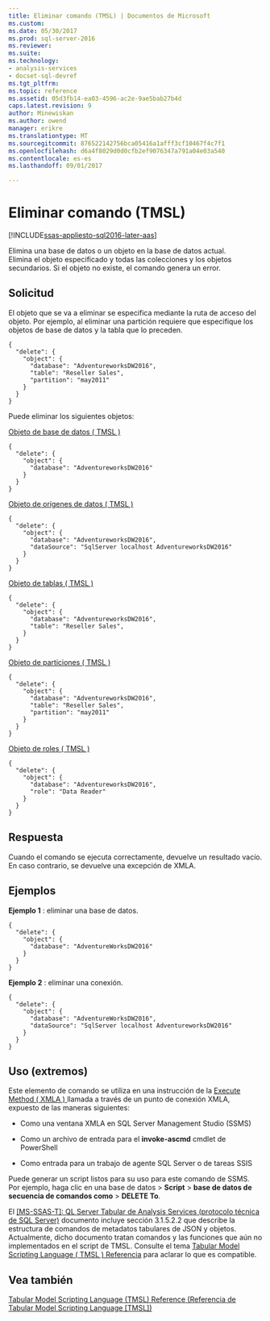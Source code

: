 ```yaml
---
title: Eliminar comando (TMSL) | Documentos de Microsoft
ms.custom: 
ms.date: 05/30/2017
ms.prod: sql-server-2016
ms.reviewer: 
ms.suite: 
ms.technology:
- analysis-services
- docset-sql-devref
ms.tgt_pltfrm: 
ms.topic: reference
ms.assetid: 05d3fb14-ea03-4596-ac2e-9ae5bab27b4d
caps.latest.revision: 9
author: Minewiskan
ms.author: owend
manager: erikre
ms.translationtype: MT
ms.sourcegitcommit: 876522142756bca05416a1afff3cf10467f4c7f1
ms.openlocfilehash: d6a4f8029d0d0cfb2ef9076347a791a04e03a540
ms.contentlocale: es-es
ms.lasthandoff: 09/01/2017

---
```

# <a name="delete-command-tmsl"></a>Eliminar comando (TMSL)

[!INCLUDE[ssas-appliesto-sql2016-later-aas](../../includes/ssas-appliesto-sql2016-later-aas.md)]

  Elimina una base de datos o un objeto en la base de datos actual.   
Elimina el objeto especificado y todas las colecciones y los objetos secundarios. Si el objeto no existe, el comando genera un error.  
  
## <a name="request"></a>Solicitud  
 El objeto que se va a eliminar se especifica mediante la ruta de acceso del objeto. Por ejemplo, al eliminar una partición requiere que especifique los objetos de base de datos y la tabla que lo preceden.  
  
```  
{   
  "delete": {   
    "object": {   
      "database": "AdventureworksDW2016",   
      "table": "Reseller Sales",   
      "partition": "may2011"   
    }   
  }   
}   
```  
  
 Puede eliminar los siguientes objetos:  
  
 [Objeto de base de datos &#40; TMSL &#41;](../../analysis-services/tabular-models-scripting-language-objects/database-object-tmsl.md)  
  
```  
{   
  "delete": {   
    "object": {   
      "database": "AdventureworksDW2016"  
    }   
  }   
}   
```  
  
 [Objeto de orígenes de datos &#40; TMSL &#41;](../../analysis-services/tabular-models-scripting-language-objects/datasources-object-tmsl.md)  
  
```  
{  
  "delete": {  
    "object": {  
      "database": "AdventureworksDW2016",  
      "dataSource": "SqlServer localhost AdventureworksDW2016"  
    }  
  }  
}  
```  
  
 [Objeto de tablas &#40; TMSL &#41;](../../analysis-services/tabular-models-scripting-language-objects/tables-object-tmsl.md)  
  
```  
{   
  "delete": {   
    "object": {   
      "database": "AdventureworksDW2016",   
      "table": "Reseller Sales",  
    }   
  }   
}   
```  
  
 [Objeto de particiones &#40; TMSL &#41;](../../analysis-services/tabular-models-scripting-language-objects/partitions-object-tmsl.md)  
  
```  
{   
  "delete": {   
    "object": {   
      "database": "AdventureworksDW2016",   
      "table": "Reseller Sales",   
      "partition": "may2011"   
    }   
  }   
}   
```  
  
 [Objeto de roles &#40; TMSL &#41;](../../analysis-services/tabular-models-scripting-language-objects/roles-object-tmsl.md)  
  
```  
{   
  "delete": {   
    "object": {   
      "database": "AdventureworksDW2016",   
      "role": "Data Reader"  
    }   
  }   
}   
```  
  
## <a name="response"></a>Respuesta  
 Cuando el comando se ejecuta correctamente, devuelve un resultado vacío. En caso contrario, se devuelve una excepción de XMLA.  
  
## <a name="examples"></a>Ejemplos  
 **Ejemplo 1** : eliminar una base de datos.  
  
```  
{  
  "delete": {  
    "object": {  
      "database": "AdventureWorksDW2016"  
    }  
  }  
}  
```  
  
 **Ejemplo 2** : eliminar una conexión.  
  
```  
{  
  "delete": {  
    "object": {  
      "database": "AdventureWorksDW2016",  
      "dataSource": "SqlServer localhost AdventureworksDW2016"  
    }  
  }  
}  
```  
  
## <a name="usage-endpoints"></a>Uso (extremos)  
 Este elemento de comando se utiliza en una instrucción de la [Execute Method &#40; XMLA &#41; ](../../analysis-services/xmla/xml-elements-methods-execute.md) llamada a través de un punto de conexión XMLA, expuesto de las maneras siguientes:  
  
-   Como una ventana XMLA en SQL Server Management Studio (SSMS)  
  
-   Como un archivo de entrada para el **invoke-ascmd** cmdlet de PowerShell  
  
-   Como entrada para un trabajo de agente SQL Server o de tareas SSIS  
  
 Puede generar un script listos para su uso para este comando de SSMS.  Por ejemplo, haga clic en una base de datos > **Script** > **base de datos de secuencia de comandos como** > **DELETE To**.  
  
 El [ \[MS-SSAS-T\]: QL Server Tabular de Analysis Services (protocolo técnica de SQL Server)](http://go.microsoft.com/fwlink/p/?LinkId=784855) documento incluye sección 3.1.5.2.2 que describe la estructura de comandos de metadatos tabulares de JSON y objetos. Actualmente, dicho documento tratan comandos y las funciones que aún no implementados en el script de TMSL. Consulte el tema [Tabular Model Scripting Language &#40; TMSL &#41; Referencia](../../analysis-services/tabular-model-scripting-language-tmsl-reference.md) para aclarar lo que es compatible.  

## <a name="see-also"></a>Vea también  
 [Tabular Model Scripting Language &#40;TMSL&#41; Reference (Referencia de Tabular Model Scripting Language [TMSL])](../../analysis-services/tabular-model-scripting-language-tmsl-reference.md)  
  
  
